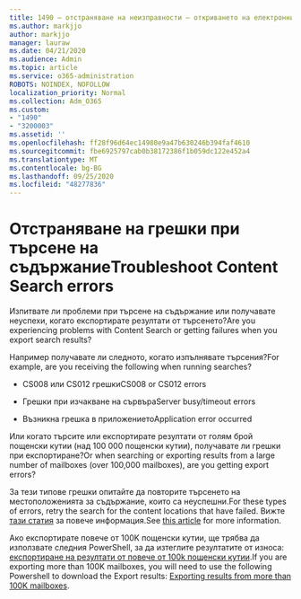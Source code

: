 ```yaml
---
title: 1490 – отстраняване на неизправности – откриването на електронни данни
ms.author: markjjo
author: markjjo
manager: lauraw
ms.date: 04/21/2020
ms.audience: Admin
ms.topic: article
ms.service: o365-administration
ROBOTS: NOINDEX, NOFOLLOW
localization_priority: Normal
ms.collection: Adm_O365
ms.custom:
- "1490"
- "3200003"
ms.assetid: ''
ms.openlocfilehash: ff28f96d64ec14980e9a47b630246b394faf4610
ms.sourcegitcommit: fbe6925797cab0b38172386f1b059dc122e452a4
ms.translationtype: MT
ms.contentlocale: bg-BG
ms.lasthandoff: 09/25/2020
ms.locfileid: "48277836"
---
```

# <a name="troubleshoot-content-search-errors"></a><span data-ttu-id="aed7f-102">Отстраняване на грешки при търсене на съдържание</span><span class="sxs-lookup"><span data-stu-id="aed7f-102">Troubleshoot Content Search errors</span></span>

<span data-ttu-id="aed7f-103">Изпитвате ли проблеми при търсене на съдържание или получавате неуспехи, когато експортирате резултати от търсенето?</span><span class="sxs-lookup"><span data-stu-id="aed7f-103">Are you experiencing problems with Content Search or getting failures when you export search results?</span></span>

<span data-ttu-id="aed7f-104">Например получавате ли следното, когато изпълнявате търсения?</span><span class="sxs-lookup"><span data-stu-id="aed7f-104">For example, are you receiving the following when running searches?</span></span>

- <span data-ttu-id="aed7f-105">CS008 или CS012 грешки</span><span class="sxs-lookup"><span data-stu-id="aed7f-105">CS008 or CS012 errors</span></span>

- <span data-ttu-id="aed7f-106">Грешки при изчакване на сървъра</span><span class="sxs-lookup"><span data-stu-id="aed7f-106">Server busy/timeout errors</span></span>

- <span data-ttu-id="aed7f-107">Възникна грешка в приложението</span><span class="sxs-lookup"><span data-stu-id="aed7f-107">Application error occurred</span></span>

<span data-ttu-id="aed7f-108">Или когато търсите или експортирате резултати от голям брой пощенски кутии (над 100 000 пощенски кутии), получавате ли грешки при експортиране?</span><span class="sxs-lookup"><span data-stu-id="aed7f-108">Or when searching or exporting results from a large number of mailboxes (over 100,000 mailboxes), are you getting export errors?</span></span>

<span data-ttu-id="aed7f-109">За тези типове грешки опитайте да повторите търсенето на местоположенията за съдържание, които са неуспешни.</span><span class="sxs-lookup"><span data-stu-id="aed7f-109">For these types of errors, retry the search for the content locations that have failed.</span></span> <span data-ttu-id="aed7f-110">Вижте  [тази статия](https://docs.microsoft.com/microsoft-365/compliance/retry-failed-content-search) за повече информация.</span><span class="sxs-lookup"><span data-stu-id="aed7f-110">See  [this article](https://docs.microsoft.com/microsoft-365/compliance/retry-failed-content-search) for more information.</span></span>

<span data-ttu-id="aed7f-111">Ако експортирате повече от 100K пощенски кутии, ще трябва да използвате следния PowerShell, за да изтеглите резултатите от износа:  [експортиране на резултати от повече от 100k пощенски кутии](https://docs.microsoft.com/microsoft-365/compliance/export-search-results?view=o365-worldwide%23exporting-results-from-more-than-100000-mailboxes).</span><span class="sxs-lookup"><span data-stu-id="aed7f-111">If you are exporting more than 100K mailboxes, you will need to use the following Powershell to download the Export results:  [Exporting results from more than 100K mailboxes](https://docs.microsoft.com/microsoft-365/compliance/export-search-results?view=o365-worldwide%23exporting-results-from-more-than-100000-mailboxes).</span></span>
